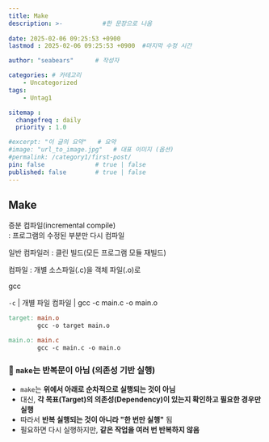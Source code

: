 ```yaml
---
title: Make
description: >-           #한 문장으로 나옴
  
date: 2025-02-06 09:25:53 +0900
lastmod : 2025-02-06 09:25:53 +0900  #마지막 수정 시간

author: "seabears"      # 작성자

categories: # 카테고리
    - Uncategorized  
tags: 
    - Untag1

sitemap :
  changefreq : daily
  priority : 1.0

#excerpt: "이 글의 요약"   # 요약
#image: "url_to_image.jpg"   # 대표 이미지 (옵션)
#permalink: /category1/first-post/
pin: false              # true | false
published: false        # true | false
---
```



## Make


증분 컴파일(incremental compile)  
: 프로그램의 수정된 부분만 다시 컴파일  

일반 컴파일러 : 클린 빌드(모든 프로그램 모듈 재빌드)  


컴파일 : 개별 소스파일(.c)을 객체 파일(.o)로  


gcc

`-c` | 개별 파일 컴파일 | gcc -c main.c -o main.o


```Makefile
target: main.o
        gcc -o target main.o

main.o: main.c
        gcc -c main.c -o main.o
```



### **📌 `make`는 반복문이 아님 (의존성 기반 실행)**
- `make`는 **위에서 아래로 순차적으로 실행되는 것이 아님**  
- 대신, **각 목표(Target)의 의존성(Dependency)이 있는지 확인하고 필요한 경우만 실행**  
- 따라서 **반복 실행되는 것이 아니라 "한 번만 실행"** 됨  
- 필요하면 다시 실행하지만, **같은 작업을 여러 번 반복하지 않음**  

